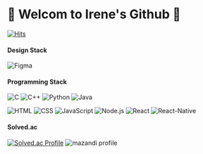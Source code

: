 # 🎀 Welcom to Irene's Github 🎀


[![Hits](https://hits.seeyoufarm.com/api/count/incr/badge.svg?url=https%3A%2F%2Fgithub.com%2FIreneChoii&count_bg=%238D8D8D&title_bg=%23E2BBB4&icon=awesomelists.svg&icon_color=%238D8D8D&title=hits&edge_flat=false)](https://hits.seeyoufarm.com)

#### Design Stack
![Figma](https://img.shields.io/badge/figma-A26EF6.svg?&style=for-the-badge&logo=figma&logoColor=white)

#### Programming Stack
![C](https://img.shields.io/badge/C-A8B9CC.svg?&style=for-the-badge&logo=C&logoColor=white)
![C++](https://img.shields.io/badge/C++-00599C.svg?&style=for-the-badge&logo=cplusplus&logoColor=white)
![Python](https://img.shields.io/badge/Python-3776AB.svg?&style=for-the-badge&logo=Python&logoColor=white)
![Java](https://img.shields.io/badge/Java-FF8F0C.svg?&style=for-the-badge&logo=Java&logoColor=white)

![HTML](https://img.shields.io/badge/HTML-E34F26.svg?&style=for-the-badge&logo=HTML5&logoColor=white)
![CSS](https://img.shields.io/badge/CSS-1572B6.svg?&style=for-the-badge&logo=CSS3&logoColor=white)
![JavaScript](https://img.shields.io/badge/Javascript-F7DF1E.svg?&style=for-the-badge&logo=javascript&logoColor=white)
![Node.js](https://img.shields.io/badge/Node.js-339933.svg?&style=for-the-badge&logo=Node.js&logoColor=white)
![React](https://img.shields.io/badge/React-61DAFB.svg?&style=for-the-badge&logo=React&logoColor=white)
![React-Native](https://img.shields.io/badge/React-Native-61DAFB.svg?&style=for-the-badge&logo=React&logoColor=white)


#### Solved.ac
[![Solved.ac Profile](http://mazassumnida.wtf/api/v2/generate_badge?boj=irenelove112)](https://solved.ac/irenelove112)
![mazandi profile](http://mazandi.herokuapp.com/api?handle={handle}&theme=warm)

